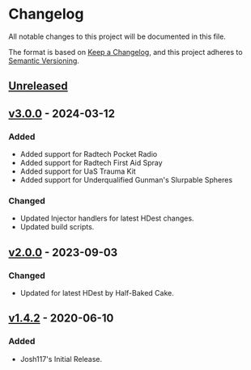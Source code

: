 # Changelog

All notable changes to this project will be documented in this file.

The format is based on [Keep a Changelog](https://keepachangelog.com/en/1.1.0/),
and this project adheres to [Semantic Versioning](https://semver.org/spec/v2.0.0.html).

## [Unreleased]

## [v3.0.0] - 2024-03-12

### Added

-   Added support for Radtech Pocket Radio
-   Added support for Radtech First Aid Spray
-   Added support for UaS Trauma Kit
-   Added support for Underqualified Gunman's Slurpable Spheres

### Changed

-   Updated Injector handlers for latest HDest changes.
-   Updated build scripts.

## [v2.0.0] - 2023-09-03

### Changed

-   Updated for latest HDest by Half-Baked Cake.

## [v1.4.2] - 2020-06-10

### Added

-   Josh117's Initial Release.

[Unreleased]: https://github.com/HDest-Community/HDestBubbles/compare/v3.0.0...HEAD

[v3.0.0]: https://github.com/HDest-Community/HDestBubbles/compare/v2.0.0...v3.0.0

[v2.0.0]: https://github.com/HDest-Community/HDestBubbles/compare/1.4.2..2.0.0

[v1.4.2]: https://github.com/HDest-Community/HDestBubbles/releases/tag/1.4.2
